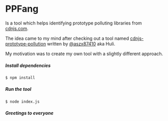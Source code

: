 # PPFang

Is a tool which helps identifying prototype polluting libraries from [cdnjs.com](https://cdnjs.com/).

The idea came to my mind after checking out a tool named [cdnjs-prototype-pollution](https://github.com/aszx87410/cdnjs-prototype-pollution) written by [@aszx87410](https://github.com/aszx87410) aka Huli.

My motivation was to create my own tool with a slightly different approach.

##### Install dependencies

```sh
$ npm install
```

##### Run the tool

```sh
$ node index.js
```

##### Greetings to everyone

